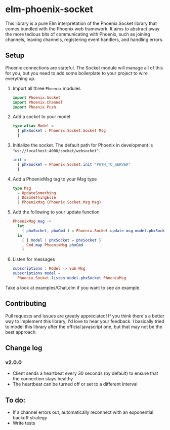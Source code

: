 # elm-phoenix-socket

This library is a pure Elm interpretation of the Phoenix.Socket library
that comes bundled with the Phoenix web framework. It aims to abstract away
the more tedious bits of communicating with Phoenix, such as joining channels,
leaving channels, registering event handlers, and handling errors.


## Setup

Phoenix connections are stateful. The Socket module will manage all of this for you,
but you need to add some boilerplate to your project to wire everything up.

1. Import all three `Phoenix` modules

    ```elm
    import Phoenix.Socket
    import Phoenix.Channel
    import Phoenix.Push
    ```

2. Add a socket to your model

    ```elm
    type alias Model =
      { phxSocket : Phoenix.Socket.Socket Msg
      }
    ```

3. Initialize the socket. The default path for Phoenix in development is `"ws://localhost:4000/socket/websocket"`.

    ```elm
    init =
      { phxSocket = Phoenix.Socket.init "PATH_TO_SERVER"
      }
    ```

4. Add a PhoenixMsg tag to your Msg type

    ```elm
    type Msg
      = UpdateSomething
      | DoSomethingElse
      | PhoenixMsg (Phoenix.Socket.Msg Msg)

    ```

5. Add the following to your update function

    ```elm
    PhoenixMsg msg ->
      let
        ( phxSocket, phxCmd ) = Phoenix.Socket.update msg model.phxSocket
      in
        ( { model | phxSocket = phxSocket }
        , Cmd.map PhoenixMsg phxCmd
        )
    ```

6. Listen for messages

    ```elm
    subscriptions : Model -> Sub Msg
    subscriptions model =
      Phoenix.Socket.listen model.phxSocket PhoenixMsg
    ```

Take a look at examples/Chat.elm if you want to see an example.

## Contributing

Pull requests and issues are greatly appreciated! If you think there's a better way
to implement this library, I'd love to hear your feedback. I basically tried to model
this library after the official javascript one, but that may not be the best approach.

## Change log

### v2.0.0

- Client sends a heartbeat every 30 seconds (by default) to ensure that the connection stays healthy
- The heartbeat can be turned off or set to a different interval

## To do:

- If a channel errors out, automatically reconnect with an exponential backoff strategy
- Write tests
